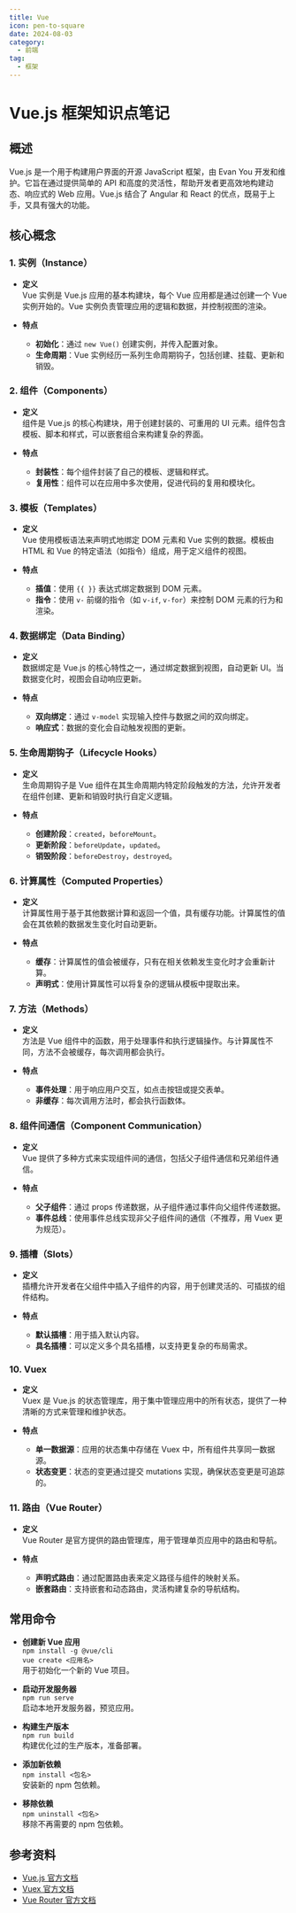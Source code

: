 ```yaml
---
title: Vue
icon: pen-to-square
date: 2024-08-03
category:
  - 前端
tag:
  - 框架
---
```


# Vue.js 框架知识点笔记

## 概述

Vue.js 是一个用于构建用户界面的开源 JavaScript 框架，由 Evan You 开发和维护。它旨在通过提供简单的 API 和高度的灵活性，帮助开发者更高效地构建动态、响应式的 Web 应用。Vue.js 结合了 Angular 和 React 的优点，既易于上手，又具有强大的功能。

## 核心概念

### 1. 实例（Instance）

- **定义**  
  Vue 实例是 Vue.js 应用的基本构建块，每个 Vue 应用都是通过创建一个 Vue 实例开始的。Vue 实例负责管理应用的逻辑和数据，并控制视图的渲染。

- **特点**  
  - **初始化**：通过 `new Vue()` 创建实例，并传入配置对象。
  - **生命周期**：Vue 实例经历一系列生命周期钩子，包括创建、挂载、更新和销毁。

### 2. 组件（Components）

- **定义**  
  组件是 Vue.js 的核心构建块，用于创建封装的、可重用的 UI 元素。组件包含模板、脚本和样式，可以嵌套组合来构建复杂的界面。

- **特点**  
  - **封装性**：每个组件封装了自己的模板、逻辑和样式。
  - **复用性**：组件可以在应用中多次使用，促进代码的复用和模块化。

### 3. 模板（Templates）

- **定义**  
  Vue 使用模板语法来声明式地绑定 DOM 元素和 Vue 实例的数据。模板由 HTML 和 Vue 的特定语法（如指令）组成，用于定义组件的视图。

- **特点**  
  - **插值**：使用 `{{ }}` 表达式绑定数据到 DOM 元素。
  - **指令**：使用 `v-` 前缀的指令（如 `v-if`, `v-for`）来控制 DOM 元素的行为和渲染。

### 4. 数据绑定（Data Binding）

- **定义**  
  数据绑定是 Vue.js 的核心特性之一，通过绑定数据到视图，自动更新 UI。当数据变化时，视图会自动响应更新。

- **特点**  
  - **双向绑定**：通过 `v-model` 实现输入控件与数据之间的双向绑定。
  - **响应式**：数据的变化会自动触发视图的更新。

### 5. 生命周期钩子（Lifecycle Hooks）

- **定义**  
  生命周期钩子是 Vue 组件在其生命周期内特定阶段触发的方法，允许开发者在组件创建、更新和销毁时执行自定义逻辑。

- **特点**  
  - **创建阶段**：`created`，`beforeMount`。
  - **更新阶段**：`beforeUpdate`，`updated`。
  - **销毁阶段**：`beforeDestroy`，`destroyed`。

### 6. 计算属性（Computed Properties）

- **定义**  
  计算属性用于基于其他数据计算和返回一个值，具有缓存功能。计算属性的值会在其依赖的数据发生变化时自动更新。

- **特点**  
  - **缓存**：计算属性的值会被缓存，只有在相关依赖发生变化时才会重新计算。
  - **声明式**：使用计算属性可以将复杂的逻辑从模板中提取出来。

### 7. 方法（Methods）

- **定义**  
  方法是 Vue 组件中的函数，用于处理事件和执行逻辑操作。与计算属性不同，方法不会被缓存，每次调用都会执行。

- **特点**  
  - **事件处理**：用于响应用户交互，如点击按钮或提交表单。
  - **非缓存**：每次调用方法时，都会执行函数体。

### 8. 组件间通信（Component Communication）

- **定义**  
  Vue 提供了多种方式来实现组件间的通信，包括父子组件通信和兄弟组件通信。

- **特点**  
  - **父子组件**：通过 props 传递数据，从子组件通过事件向父组件传递数据。
  - **事件总线**：使用事件总线实现非父子组件间的通信（不推荐，用 Vuex 更为规范）。

### 9. 插槽（Slots）

- **定义**  
  插槽允许开发者在父组件中插入子组件的内容，用于创建灵活的、可插拔的组件结构。

- **特点**  
  - **默认插槽**：用于插入默认内容。
  - **具名插槽**：可以定义多个具名插槽，以支持更复杂的布局需求。

### 10. Vuex

- **定义**  
  Vuex 是 Vue.js 的状态管理库，用于集中管理应用中的所有状态，提供了一种清晰的方式来管理和维护状态。

- **特点**  
  - **单一数据源**：应用的状态集中存储在 Vuex 中，所有组件共享同一数据源。
  - **状态变更**：状态的变更通过提交 mutations 实现，确保状态变更是可追踪的。

### 11. 路由（Vue Router）

- **定义**  
  Vue Router 是官方提供的路由管理库，用于管理单页应用中的路由和导航。

- **特点**  
  - **声明式路由**：通过配置路由表来定义路径与组件的映射关系。
  - **嵌套路由**：支持嵌套和动态路由，灵活构建复杂的导航结构。

## 常用命令

- **创建新 Vue 应用**  
  `npm install -g @vue/cli`  
  `vue create <应用名>`  
  用于初始化一个新的 Vue 项目。

- **启动开发服务器**  
  `npm run serve`  
  启动本地开发服务器，预览应用。

- **构建生产版本**  
  `npm run build`  
  构建优化过的生产版本，准备部署。

- **添加新依赖**  
  `npm install <包名>`  
  安装新的 npm 包依赖。

- **移除依赖**  
  `npm uninstall <包名>`  
  移除不再需要的 npm 包依赖。

## 参考资料

- [Vue.js 官方文档](https://vuejs.org/v2/guide/)
- [Vuex 官方文档](https://vuex.vuejs.org/)
- [Vue Router 官方文档](https://router.vuejs.org/)


